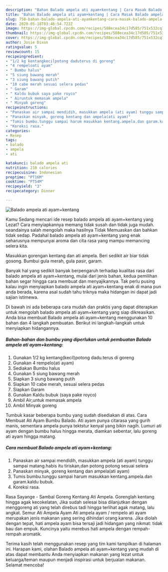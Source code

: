 ```yaml
---
description: "Bahan Balado ampela ati ayam+kentang | Cara Masak Balado ampela ati ayam+kentang Yang Enak Banget"
title: "Bahan Balado ampela ati ayam+kentang | Cara Masak Balado ampela ati ayam+kentang Yang Enak Banget"
slug: 758-bahan-balado-ampela-ati-ayamkentang-cara-masak-balado-ampela-ati-ayamkentang-yang-enak-banget
date: 2020-05-18T03:46:54.722Z
image: https://img-global.cpcdn.com/recipes/588ecea34c17d585/751x532cq70/balado-ampela-ati-ayamkentang-foto-resep-utama.jpg
thumbnail: https://img-global.cpcdn.com/recipes/588ecea34c17d585/751x532cq70/balado-ampela-ati-ayamkentang-foto-resep-utama.jpg
cover: https://img-global.cpcdn.com/recipes/588ecea34c17d585/751x532cq70/balado-ampela-ati-ayamkentang-foto-resep-utama.jpg
author: Josie Dixon
ratingvalue: 5
reviewcount: 15
recipeingredient:
- "1/2 kg kentangkecilpotong daduterus di goreng"
- "4 rempeloati ayam"
- " Bumbu halus"
- "5 siung bawang merah"
- "3 siung bawang putih"
- "10 cabe merah sesuai selera pedas"
- " Garam"
- " Kaldu bubuk saya pake royco"
- " Airuntuk memasak ampela"
- " Minyak goreng"
recipeinstructions:
- "Panaskan air sampai mendidih, masukkan ampela (ati ayam) tunggu sampai matang.habis itu tiriskan,dan potong potong sesuai selera"
- "Panaskan minyak, goreng kentang dan ampela(ati ayam)"
- "Tumis bumbu.tunggu sampai harum masukkan kentang.ampela.dan garam.kaldu bubuk."
- "Koreksi rasa."
categories:
- Resep
tags:
- balado
- ampela
- ati

katakunci: balado ampela ati 
nutrition: 210 calories
recipecuisine: Indonesian
preptime: "PT16M"
cooktime: "PT54M"
recipeyield: "3"
recipecategory: Dinner

---
```



![Balado ampela ati ayam+kentang](https://img-global.cpcdn.com/recipes/588ecea34c17d585/751x532cq70/balado-ampela-ati-ayamkentang-foto-resep-utama.jpg)

Kamu Sedang mencari ide resep balado ampela ati ayam+kentang yang Lezat? Cara menyiapkannya memang tidak susah dan tidak juga mudah. seandainya salah mengolah maka hasilnya Tidak Memuaskan dan bahkan tidak sedap. Padahal balado ampela ati ayam+kentang yang enak seharusnya mempunyai aroma dan cita rasa yang mampu memancing selera kita.

Masukkan gorengan kentang dan ati ampela. Beri sedikit air biar tidak gosong. Bumbui gula merah, gula pasir, garam.

Banyak hal yang sedikit banyak berpengaruh terhadap kualitas rasa dari balado ampela ati ayam+kentang, mulai dari jenis bahan, kedua pemilihan bahan segar hingga cara membuat dan menyajikannya. Tak perlu pusing kalau ingin menyiapkan balado ampela ati ayam+kentang enak di mana pun anda berada, karena asal sudah tahu triknya maka hidangan ini dapat jadi sajian istimewa.


Di bawah ini ada beberapa cara mudah dan praktis yang dapat diterapkan untuk mengolah balado ampela ati ayam+kentang yang siap dikreasikan. Anda bisa membuat Balado ampela ati ayam+kentang menggunakan 10 bahan dan 4 langkah pembuatan. Berikut ini langkah-langkah untuk menyiapkan hidangannya.

<!--inarticleads1-->

##### Bahan-bahan dan bumbu yang diperlukan untuk pembuatan Balado ampela ati ayam+kentang:

1. Gunakan 1/2 kg kentang(kecil)potong dadu.terus di goreng
1. Gunakan 4 rempelo(ati ayam)
1. Sediakan  Bumbu halus
1. Gunakan 5 siung bawang merah
1. Siapkan 3 siung bawang putih
1. Siapkan 10 cabe merah, sesuai selera pedas
1. Siapkan  Garam
1. Gunakan  Kaldu bubuk (saya pake royco)
1. Ambil  Air,untuk memasak ampela
1. Ambil  Minyak goreng


Tumbuk kasar beberapa bumbu yang sudah disediakan di atas. Cara Membuat Ati Ayam Bumbu Balado. Ati ayam punya citarasa yang gurih manis, sementara ampela punya tektstur kenyal yang bikin nagih. Lumuri ati ayam dengan bumbu halus hingga merata, diamkan sebentar, lalu goreng ati ayam hingga matang. 

<!--inarticleads2-->

##### Cara membuat Balado ampela ati ayam+kentang:

1. Panaskan air sampai mendidih, masukkan ampela (ati ayam) tunggu sampai matang.habis itu tiriskan,dan potong potong sesuai selera
1. Panaskan minyak, goreng kentang dan ampela(ati ayam)
1. Tumis bumbu.tunggu sampai harum masukkan kentang.ampela.dan garam.kaldu bubuk.
1. Koreksi rasa.


Rasa Sayange - Sambal Goreng Kentang Ati Ampela. Gorenglah kentang hingga agak kecokelatan, Jika sudah selesai bisa dilanjutkan dengan menggoreng ati yang telah direbus tadi hingga terlihat agak matang, lalu angkat. Semur Ati Ampela Ayam Ati ampela ayam / rempelo ati ayam merupakan jenis makanan yang sering dihindari orang karena. Jika diolah dengan tepat, hati ampela ayam bisa tersaji jadi hidangan yang nikmat: tidak bau dan empuk. Kuncinya yaitu merebus hati ampela dengan rempah-rempah aromatik. 

Terima kasih telah menggunakan resep yang tim kami tampilkan di halaman ini. Harapan kami, olahan Balado ampela ati ayam+kentang yang mudah di atas dapat membantu Anda menyiapkan makanan yang lezat untuk keluarga/teman maupun menjadi inspirasi untuk berjualan makanan. Selamat mencoba!
